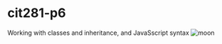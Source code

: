 # cit281-p6
Working with classes and inheritance, and JavaSscript syntax
<img src="https://plus.unsplash.com/premium_photo-1685630470675-611a950e6f50?ixlib=rb-4.0.3&ixid=M3wxMjA3fDB8MHxwaG90by1wYWdlfHx8fGVufDB8fHx8fA%3D%3D&auto=format&fit=crop&w=1770&q=80" alt="moon">

